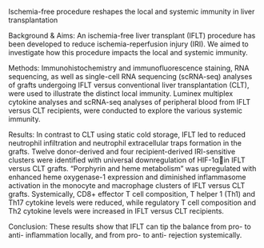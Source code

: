 

Ischemia-free procedure reshapes the local and systemic immunity in liver transplantation

Background & Aims: 
An ischemia-free liver transplant (IFLT) procedure has been developed to reduce ischemia-reperfusion injury (IRI). We aimed to investigate how this procedure impacts the local and systemic immunity. 

Methods: 
Immunohistochemistry and immunofluorescence staining, RNA sequencing, as well as single-cell RNA sequencing (scRNA-seq) analyses of grafts undergoing IFLT versus conventional liver transplantation (CLT), were used to illustrate the distinct local immunity. Luminex multiplex cytokine analyses and scRNA-seq analyses of peripheral blood from IFLT versus CLT recipients, were conducted to explore the various systemic immunity.

Results: 
In contrast to CLT using static cold storage, IFLT led to reduced neutrophil infiltration and neutrophil extracellular traps formation in the grafts. Twelve donor-derived and four recipient-derived IRI-sensitive clusters were identified with universal downregulation of HIF-1αin IFLT versus CLT grafts. “Porphyrin and heme metabolism” was upregulated with enhanced heme oxygenase-1 expression and diminished inflammasome activation in the monocyte and macrophage clusters of IFLT versus CLT grafts. Systemically, CD8+ effector T cell composition, T helper 1 (Th1) and Th17 cytokine levels were reduced, while regulatory T cell composition and Th2 cytokine levels were increased in IFLT versus CLT recipients. 

Conclusion: 
These results show that IFLT can tip the balance from pro- to anti- inflammation locally, and from pro- to anti- rejection systemically.
